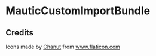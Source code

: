 # MauticCustomImportBundle


## Credits

<div>Icons made by <a href="https://www.flaticon.com/authors/chanut" title="Chanut">Chanut</a> from <a href="https://www.flaticon.com/"                 title="Flaticon">www.flaticon.com</a>

